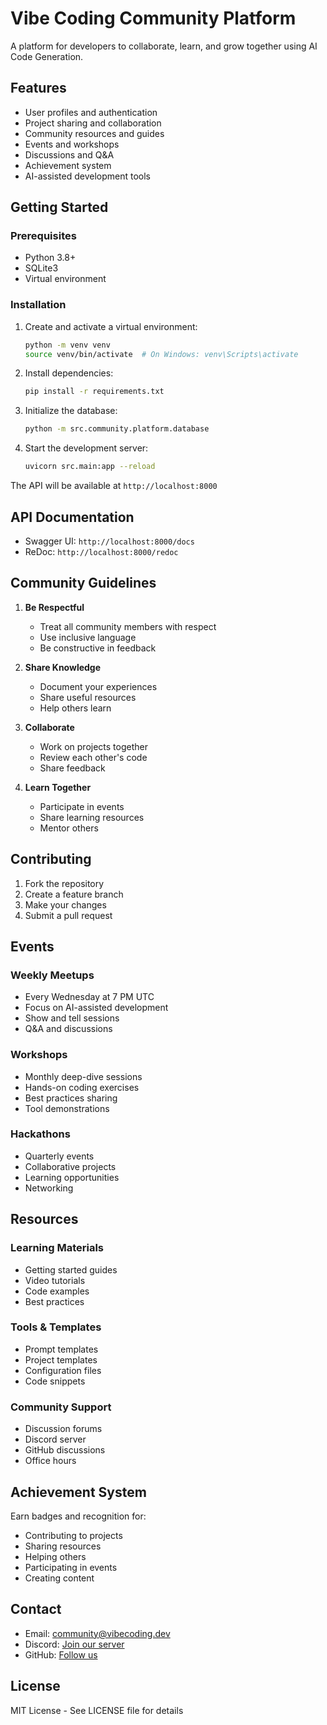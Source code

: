 # Vibe Coding Community Platform

A platform for developers to collaborate, learn, and grow together using AI Code Generation.

## Features

- User profiles and authentication
- Project sharing and collaboration
- Community resources and guides
- Events and workshops
- Discussions and Q&A
- Achievement system
- AI-assisted development tools

## Getting Started

### Prerequisites

- Python 3.8+
- SQLite3
- Virtual environment

### Installation

1. Create and activate a virtual environment:
   ```bash
   python -m venv venv
   source venv/bin/activate  # On Windows: venv\Scripts\activate
   ```

2. Install dependencies:
   ```bash
   pip install -r requirements.txt
   ```

3. Initialize the database:
   ```bash
   python -m src.community.platform.database
   ```

4. Start the development server:
   ```bash
   uvicorn src.main:app --reload
   ```

The API will be available at `http://localhost:8000`

## API Documentation

- Swagger UI: `http://localhost:8000/docs`
- ReDoc: `http://localhost:8000/redoc`

## Community Guidelines

1. **Be Respectful**
   - Treat all community members with respect
   - Use inclusive language
   - Be constructive in feedback

2. **Share Knowledge**
   - Document your experiences
   - Share useful resources
   - Help others learn

3. **Collaborate**
   - Work on projects together
   - Review each other's code
   - Share feedback

4. **Learn Together**
   - Participate in events
   - Share learning resources
   - Mentor others

## Contributing

1. Fork the repository
2. Create a feature branch
3. Make your changes
4. Submit a pull request

## Events

### Weekly Meetups
- Every Wednesday at 7 PM UTC
- Focus on AI-assisted development
- Show and tell sessions
- Q&A and discussions

### Workshops
- Monthly deep-dive sessions
- Hands-on coding exercises
- Best practices sharing
- Tool demonstrations

### Hackathons
- Quarterly events
- Collaborative projects
- Learning opportunities
- Networking

## Resources

### Learning Materials
- Getting started guides
- Video tutorials
- Code examples
- Best practices

### Tools & Templates
- Prompt templates
- Project templates
- Configuration files
- Code snippets

### Community Support
- Discussion forums
- Discord server
- GitHub discussions
- Office hours

## Achievement System

Earn badges and recognition for:
- Contributing to projects
- Sharing resources
- Helping others
- Participating in events
- Creating content

## Contact

- Email: community@vibecoding.dev
- Discord: [Join our server](https://discord.gg/vibecoding)
- GitHub: [Follow us](https://github.com/vibecoding)

## License

MIT License - See LICENSE file for details 